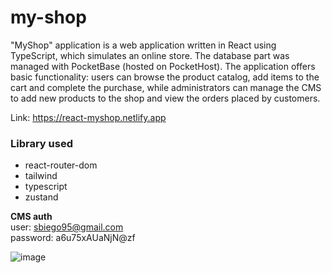 # my-shop
"MyShop" application is a web application written in React using TypeScript, which simulates an online store. The database part was managed with PocketBase (hosted on PocketHost).
The application offers basic functionality: users can browse the product catalog, add items to the cart and complete the purchase, while administrators can manage the CMS to add new products to the shop and view the orders placed by customers.

Link: https://react-myshop.netlify.app

### Library used
- react-router-dom
- tailwind
- typescript
- zustand

**CMS auth** <br>
user: sbiego95@gmail.com <br>
password: a6u75xAUaNjN@zf

![image](https://github.com/diecorra/my-shop/assets/32736570/728a03bb-1ab8-427f-8161-c959f3f1f153)
